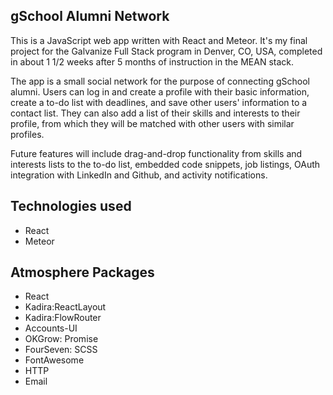 ## gSchool Alumni Network

This is a JavaScript web app written with React and Meteor. It's my final project for the Galvanize Full Stack program in Denver, CO, USA, completed in about 1 1/2 weeks after 5 months of instruction in the MEAN stack.

The app is a small social network for the purpose of connecting gSchool alumni. Users can log in and create a profile with their basic information, create a to-do list with deadlines, and save other users' information to a contact list. They can also add a list of their skills and interests to their profile, from which they will be matched with other users with similar profiles.

Future features will include drag-and-drop functionality from skills and interests lists to the to-do list, embedded code snippets, job listings, OAuth integration with LinkedIn and Github, and activity notifications.

## Technologies used
- React
- Meteor

## Atmosphere Packages
- React
- Kadira:ReactLayout
- Kadira:FlowRouter
- Accounts-UI
- OKGrow: Promise
- FourSeven: SCSS
- FontAwesome
- HTTP
- Email
